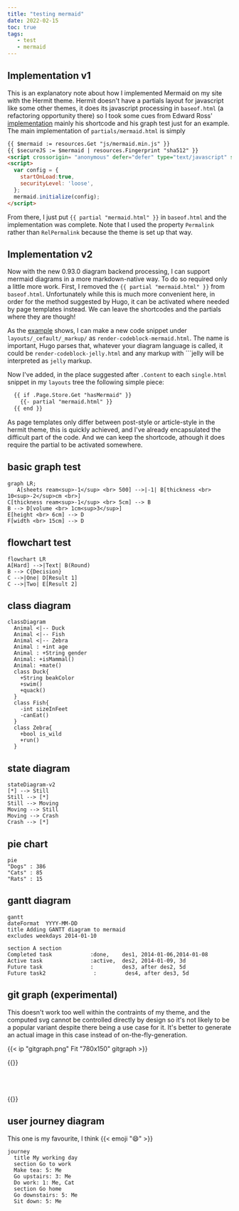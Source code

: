```yaml
---
title: "testing mermaid"
date: 2022-02-15
toc: true
tags:
   - test
   - mermaid
---
```


## Implementation v1

This is an explanatory note about how I implemented Mermaid on my site with the Hermit theme. Hermit doesn't have a partials layout for javascript like some other themes, it does its javascript processing in `baseof.html` (a refactoring opportunity there) so I took some cues from Edward Ross' [implementation](https://skeptric.com/diagrams-in-hugo/) mainly his shortcode and his graph test just for an example. The main implementation of `partials/mermaid.html` is simply

~~~ html
{{ $mermaid := resources.Get "js/mermaid.min.js" }}                                                                                                                          
{{ $secureJS := $mermaid | resources.Fingerprint "sha512" }}                                                                                                                 
<script crossorigin= "anonymous" defer="defer" type="text/javascript" src="{{ $secureJS.Permalink }}" integrity="{{ $secureJS.Data.Integrity }}"></script>                   
<script>                                                                                                                                                                     
  var config = {                                                                                                                                                           
    startOnLoad:true,
    securityLevel: 'loose',
  };
  mermaid.initialize(config);
</script>
~~~

From there, I just put `{{ partial "mermaid.html" }}` in `baseof.html` and the implementation was complete. Note that I used the property `Permalink` rather than `RelPermalink` because the theme is set up that way.

## Implementation v2

Now with the new 0.93.0 diagram backend processing, I can support mermaid diagrams in a more markdown-native way. To do so required only a little more work. First, I removed the `{{ partial "mermaid.html" }}` from `baseof.html`. Unfortunately while this is much more convenient here, in order for the method suggested by Hugo, it can be activated where needed by page templates instead. We can leave the shortcodes and the partials where they are though!

As the [example](https://gohugo.io/content-management/diagrams/) shows, I can make a new code snippet under `layouts/_cefault/_markup/` as `render-codeblock-mermaid.html`. The name is important, Hugo parses that, whatever your diagram language is called, it could be `render-codeblock-jelly.html` and any markup with \`\`\`jelly will be interpreted as `jelly` markup.

Now I've added, in the place suggested after `.Content` to each `single.html` snippet in my `layouts` tree the following simple piece:
~~~ html
  {{ if .Page.Store.Get "hasMermaid" }}
    {{- partial "mermaid.html" }}
  {{ end }}
~~~

As page templates only differ between post-style or article-style in the hermit theme, this is quickly achieved, and I've already encapsulated the difficult part of the code. And we can keep the shortcode, athough it does require the partial to be activated somewhere.

## basic graph test

```mermaid
graph LR;
   A[sheets ream<sup>-1</sup> <br> 500] -->|-1| B[thickness <br> 10<sup>-2</sup>cm <br>] 
C[thickness ream<sup>-1</sup> <br> 5cm] --> B
B --> D[volume <br> 1cm<sup>3</sup>]
E[height <br> 6cm] --> D
F[width <br> 15cm] --> D
```
## flowchart test

```mermaid
flowchart LR
A[Hard] -->|Text| B(Round)
B --> C{Decision}
C -->|One| D[Result 1]
C -->|Two| E[Result 2]
```
## class diagram

```mermaid
classDiagram
  Animal <|-- Duck
  Animal <|-- Fish
  Animal <|-- Zebra
  Animal : +int age
  Animal : +String gender
  Animal: +isMammal()
  Animal: +mate()
  class Duck{
    +String beakColor
    +swim()
    +quack()
  }
  class Fish{
    -int sizeInFeet
    -canEat()
  }
  class Zebra{
    +bool is_wild
    +run()
  }
```
## state diagram

```mermaid
stateDiagram-v2
[*] --> Still
Still --> [*]
Still --> Moving
Moving --> Still
Moving --> Crash
Crash --> [*]
```
## pie chart

```mermaid
pie
"Dogs" : 386
"Cats" : 85
"Rats" : 15
```
## gantt diagram

```mermaid
gantt
dateFormat  YYYY-MM-DD
title Adding GANTT diagram to mermaid
excludes weekdays 2014-01-10

section A section
Completed task            :done,    des1, 2014-01-06,2014-01-08
Active task               :active,  des2, 2014-01-09, 3d
Future task               :         des3, after des2, 5d
Future task2               :         des4, after des3, 5d
```

## git graph (experimental)

This doesn't work too well within the contraints of my theme, and the computed svg cannot be controlled directly by design so it's not likely to be a popular variant despite there being a use case for it. It's better to generate an actual image in this case instead of on-the-fly-generation.

{{< ip "gitgraph.png" Fit "780x150" gitgraph >}}

{{<rawhtml>}}

<br>
<br>
<br>
{{</rawhtml>}}

## user journey diagram

This one is my favourite, I think {{< emoji ":smile:" >}}

```mermaid
journey
  title My working day
  section Go to work
  Make tea: 5: Me
  Go upstairs: 3: Me
  Do work: 1: Me, Cat
  section Go home
  Go downstairs: 5: Me
  Sit down: 5: Me
  ```
